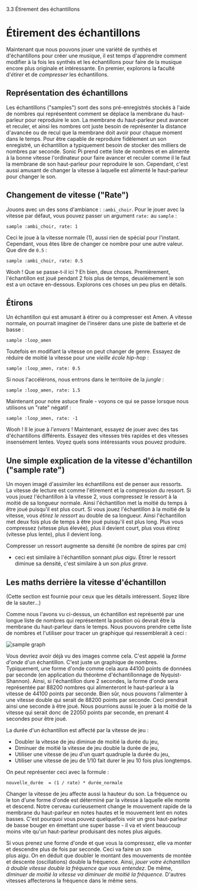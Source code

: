 3.3 Étirement des échantillons

# Étirement des échantillons

Maintenant que nous pouvons jouer une variété de synthés et d'échantillons
pour créer une musique, il est temps d'apprendre comment modifier à 
la fois les synthés et les échantillons pour faire de la musique encore 
plus originale et intéressante. En premier, explorons la faculté 
d'*étirer* et de *compresser* les échantillons.

## Représentation des échantillons

Les échantillons ("samples") sont des sons pré-enregistrés stockés 
à l'aide de nombres qui représentent comment se déplace la membrane du 
haut-parleur pour reproduire le son. La membrane du haut-parleur peut 
avancer et reculer, et ainsi les nombres ont juste besoin de 
représenter la distance d'avancée ou de recul que la membrane doit 
avoir pour chaque moment dans le temps. Pour être capable de reproduire 
fidèlement un son enregistré, un échantillon a typiquement besoin de 
stocker des milliers de nombres par seconde. Sonic Pi prend cette liste 
de nombres et en alimente à la bonne vitesse l'ordinateur pour faire 
avancer et reculer comme il le faut la membrane de son haut-parleur 
pour reproduire le son. Cependant, c'est aussi amusant de changer la
vitesse à laquelle est alimenté le haut-parleur pour changer le son.

## Changement de vitesse ("Rate")

Jouons avec un des sons d'ambiance : `:ambi_choir`. Pour le jouer avec 
la vitesse par défaut, vous pouvez passer un argument `rate:` au `sample` :

```
sample :ambi_choir, rate: 1
```

Ceci le joue à la vitesse normale (1), aussi rien de spécial pour 
l'instant. Cependant, vous êtes libre de changer ce nombre pour une 
autre valeur. Que dire de `0.5` :

```
sample :ambi_choir, rate: 0.5
```

Wooh ! Que se passe-t-il ici ? Eh bien, deux choses. Premièrement, 
l'échantillon est joué pendant 2 fois plus de temps, deuxièmement le 
son est a un octave en-dessous. Explorons ces choses un peu plus en 
détails.

## Étirons

Un échantillon qui est amusant à étirer ou à compresser est Amen. A 
vitesse normale, on pourrait imaginer de l'insérer dans une piste de 
batterie et de basse :

```
sample :loop_amen
```

Toutefois en modifiant la vitesse on peut changer de genre. Essayez de 
réduire de moitié la vitesse pour une *vieille école hip-hop* :

```
sample :loop_amen, rate: 0.5
```

Si nous l'accélérons, nous entrons dans le territoire de la *jungle* :

```
sample :loop_amen, rate: 1.5
```

Maintenant pour notre astuce finale - voyons ce qui se passe lorsque 
nous utilisons un "rate" négatif :

```
sample :loop_amen, rate: -1
```

Wooh ! Il le joue à *l'envers* ! Maintenant, essayez de jouer avec des 
tas d'échantillons différents. Essayez des vitesses très rapides et
des vitesses insensément lentes. Voyez quels sons intéressants 
vous pouvez produire.

## Une simple explication de la vitesse d'échantillon ("sample rate")

Un moyen imagé d'assimiler les échantillons est de penser aux ressorts.  
La vitesse de lecture est comme l'étirement et la compression du ressort. 
Si vous jouez l'échantillon à la vitesse 2, vous compressez le ressort 
à la moitié de sa longueur normale. Ainsi l'échantillon met la 
moitié du temps à être joué puisqu'il est plus court. Si vous jouez 
l'échantillon à la moitié de la vitesse, vous *étirez le ressort* au 
double de sa longueur. Ainsi l'échantillon met deux fois plus de temps 
à être joué puisqu'il est plus long. Plus vous compressez (vitesse 
plus élevée), plus il devient court, plus vous étirez (vitesse plus 
lente), plus il devient long.

Compresser un ressort augmente sa densité (le nombre de spires par cm) 
- ceci est similaire à l'échantillon sonnant *plus aigu*. Étirer le 
ressort diminue sa densité, c'est similaire à un son *plus grave*.


## Les maths derrière la vitesse d'échantillon

(Cette section est fournie pour ceux que les détails intéressent. 
Soyez libre de la sauter...)

Comme nous l'avons vu ci-dessus, un échantillon est représenté par 
une longue liste de nombres qui représentent la position où devrait être
la membrane du haut-parleur dans le temps. Nous pouvons prendre cette 
liste de nombres et l'utiliser pour tracer un graphique qui 
ressemblerait à ceci :

![sample graph](../images/tutorial/sample.png)

Vous devriez avoir déjà vu des images comme cela. C'est appelé la
*forme d'onde* d'un échantillon. C'est juste un graphique de nombres. 
Typiquement, une forme d'onde comme cela aura 44100 points de données 
par seconde (en application du théorème d'échantillonnage de 
Nyquist-Shannon). Ainsi, si l'échantillon dure 2 secondes, la forme 
d'onde sera représentée par 88200 nombres qui alimenteront le 
haut-parleur à la vitesse de 44100 points par seconde. Bien sûr, nous 
pouvons l'alimenter à une vitesse double qui serait de 88200 points par 
seconde. Ceci prendrait ainsi une seconde à être joué. Nous pourrions 
aussi le jouer à la moitié de la vitesse qui serait donc de 22050 
points par seconde, en prenant 4 secondes pour être joué.

La durée d'un échantillon est affecté par la  vitesse de jeu : 

* Doubler la vitesse de jeu diminue de moitié la durée du jeu,
* Diminuer de moitié la vitesse de jeu double la durée de jeu,
* Utiliser une vitesse de jeu d'un quart quadruple la durée du jeu,
* Utiliser une vitesse de jeu de 1/10 fait durer le jeu 10 fois plus 
longtemps.


On peut représenter ceci avec la formule :

```
nouvelle_durée  = (1 / rate) * durée_normale 
```

Changer la vitesse de jeu affecte aussi la hauteur du son. La fréquence 
ou le ton d'une forme d'onde est déterminé par la vitesse à laquelle 
elle monte et descend. Notre cerveau curieusement change le mouvement 
rapide de la membrane du haut-parleur en notes hautes et le mouvement 
lent en notes basses. C'est pourquoi vous pouvez quelquefois voir un 
gros haut-parleur de basse bouger en émettant une super basse - il va 
et vient beaucoup moins vite qu'un haut-parleur produisant des notes 
plus aiguës.

Si vous prenez une forme d'onde et que vous la compressez, elle va 
monter et descendre plus de fois par seconde. Ceci va faire un son  
plus aigu. On en déduit que doubler le montant des mouvements de 
montée et descente (oscillations) double la fréquence. Ainsi, *jouer 
votre échantillon à double vitesse double la fréquence que vous entendez*. 
De même, *diminuer de moitié la vitesse va diminuer de moitié la fréquence*. 
D'autres vitesses affecterons la fréquence dans le même sens.
